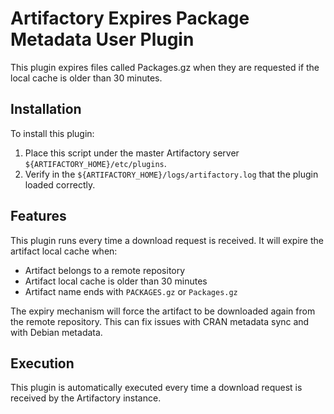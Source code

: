 Artifactory Expires Package Metadata User Plugin
==============================================

This plugin expires files called Packages.gz when they are requested if the local cache is older than 30 minutes.

Installation
------------

To install this plugin:

1. Place this script under the master Artifactory server `${ARTIFACTORY_HOME}/etc/plugins`.
2. Verify in the `${ARTIFACTORY_HOME}/logs/artifactory.log` that the plugin loaded correctly.

Features
--------

This plugin runs every time a download request is received. It will expire the artifact local cache when:

- Artifact belongs to a remote repository
- Artifact local cache is older than 30 minutes
- Artifact name ends with `PACKAGES.gz` or `Packages.gz`

The expiry mechanism will force the artifact to be downloaded again from the remote repository. This can fix issues with CRAN metadata sync and with Debian metadata. 

Execution
---------

This plugin is automatically executed every time a download request is received by the Artifactory instance.
